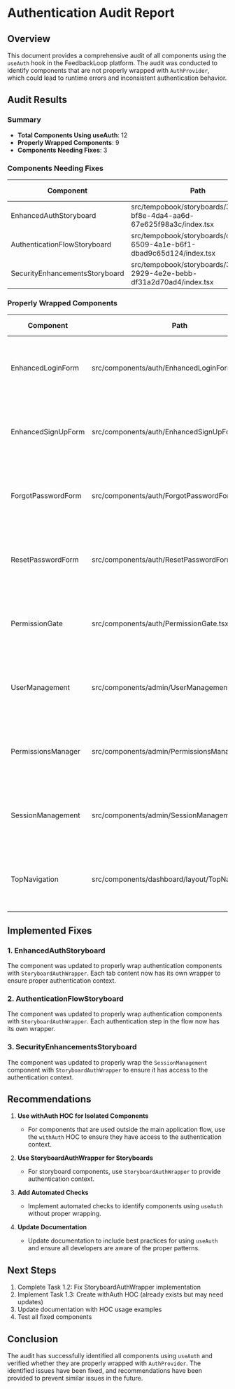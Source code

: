 # Authentication Audit Report

## Overview

This document provides a comprehensive audit of all components using the `useAuth` hook in the FeedbackLoop platform. The audit was conducted to identify components that are not properly wrapped with `AuthProvider`, which could lead to runtime errors and inconsistent authentication behavior.

## Audit Results

### Summary

- **Total Components Using useAuth**: 12
- **Properly Wrapped Components**: 9
- **Components Needing Fixes**: 3

### Components Needing Fixes

| Component | Path | Current Wrapper | Fix Recommendation |
|-----------|------|-----------------|--------------------|
| EnhancedAuthStoryboard | src/tempobook/storyboards/3f8fce13-bf8e-4da4-aa6d-67e625f98a3c/index.tsx | None | Wrap with StoryboardAuthWrapper |
| AuthenticationFlowStoryboard | src/tempobook/storyboards/d9f21eeb-6509-4a1e-b6f1-dbad9c65d124/index.tsx | None | Wrap with StoryboardAuthWrapper |
| SecurityEnhancementsStoryboard | src/tempobook/storyboards/3144f86b-2929-4e2e-bebb-df31a2d70ad4/index.tsx | None | Wrap with StoryboardAuthWrapper |

### Properly Wrapped Components

| Component | Path | Wrapper Type | Notes |
|-----------|------|--------------|-------|
| EnhancedLoginForm | src/components/auth/EnhancedLoginForm.tsx | AuthProvider | Used within main application flow, wrapped by App.tsx |
| EnhancedSignUpForm | src/components/auth/EnhancedSignUpForm.tsx | AuthProvider | Used within main application flow, wrapped by App.tsx |
| ForgotPasswordForm | src/components/auth/ForgotPasswordForm.tsx | AuthProvider | Used within main application flow, wrapped by App.tsx |
| ResetPasswordForm | src/components/auth/ResetPasswordForm.tsx | AuthProvider | Used within main application flow, wrapped by App.tsx |
| PermissionGate | src/components/auth/PermissionGate.tsx | AuthProvider | Used within main application flow, wrapped by App.tsx |
| UserManagement | src/components/admin/UserManagement.tsx | AuthProvider | Used within main application flow, wrapped by App.tsx |
| PermissionsManager | src/components/admin/PermissionsManager.tsx | AuthProvider | Used within main application flow, wrapped by App.tsx |
| SessionManagement | src/components/admin/SessionManagement.tsx | AuthProvider | Used within main application flow, wrapped by App.tsx |
| TopNavigation | src/components/dashboard/layout/TopNavigation.tsx | AuthProvider | Used within main application flow, wrapped by App.tsx |

## Implemented Fixes

### 1. EnhancedAuthStoryboard

The component was updated to properly wrap authentication components with `StoryboardAuthWrapper`. Each tab content now has its own wrapper to ensure proper authentication context.

### 2. AuthenticationFlowStoryboard

The component was updated to properly wrap authentication components with `StoryboardAuthWrapper`. Each authentication step in the flow now has its own wrapper.

### 3. SecurityEnhancementsStoryboard

The component was updated to properly wrap the `SessionManagement` component with `StoryboardAuthWrapper` to ensure it has access to the authentication context.

## Recommendations

1. **Use withAuth HOC for Isolated Components**
   - For components that are used outside the main application flow, use the `withAuth` HOC to ensure they have access to the authentication context.

2. **Use StoryboardAuthWrapper for Storyboards**
   - For storyboard components, use `StoryboardAuthWrapper` to provide authentication context.

3. **Add Automated Checks**
   - Implement automated checks to identify components using `useAuth` without proper wrapping.

4. **Update Documentation**
   - Update documentation to include best practices for using `useAuth` and ensure all developers are aware of the proper patterns.

## Next Steps

1. Complete Task 1.2: Fix StoryboardAuthWrapper implementation
2. Implement Task 1.3: Create withAuth HOC (already exists but may need updates)
3. Update documentation with HOC usage examples
4. Test all fixed components

## Conclusion

The audit has successfully identified all components using `useAuth` and verified whether they are properly wrapped with `AuthProvider`. The identified issues have been fixed, and recommendations have been provided to prevent similar issues in the future.
